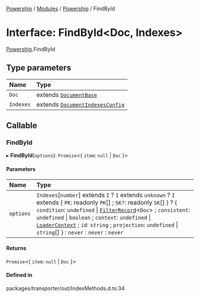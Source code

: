 [Powership](../README.md) / [Modules](../modules.md) / [Powership](../modules/Powership.md) / FindById

# Interface: FindById<Doc, Indexes\>

[Powership](../modules/Powership.md).FindById

## Type parameters

| Name | Type |
| :------ | :------ |
| `Doc` | extends [`DocumentBase`](../modules/Powership.md#documentbase) |
| `Indexes` | extends [`DocumentIndexesConfig`](Powership.DocumentIndexesConfig.md) |

## Callable

### FindById

▸ **FindById**(`options`): `Promise`<{ `item`: ``null`` \| `Doc`  }\>

#### Parameters

| Name | Type |
| :------ | :------ |
| `options` | `Indexes`[`number`] extends `I` ? `I` extends `unknown` ? `I` extends { `PK`: readonly `PK`[] ; `SK?`: readonly `SK`[]  } ? { `condition`: `undefined` \| [`FilterRecord`](../modules/Powership.md#filterrecord)<`Doc`\> ; `consistent`: `undefined` \| `boolean` ; `context`: `undefined` \| [`LoaderContext`](Powership.LoaderContext.md) ; `id`: `string` ; `projection`: `undefined` \| `string`[]  } : `never` : `never` : `never` |

#### Returns

`Promise`<{ `item`: ``null`` \| `Doc`  }\>

#### Defined in

packages/transporter/out/IndexMethods.d.ts:34
